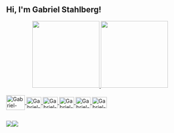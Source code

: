 ## Hi, I'm Gabriel Stahlberg!
<div align="center">
  <a href="https://github.com/GabrielStahlberg">
  <img height="180em" src="https://github-readme-stats.vercel.app/api?username=GabrielStahlberg&show_icons=true&theme=dracula&include_all_commits=true&count_private=true"/>
  <img height="180em" src="https://github-readme-stats.vercel.app/api/top-langs/?username=GabrielStahlberg&layout=compact&langs_count=7&theme=dracula"/>
</div>
  <div style="display: inline_block"><br> 
  <img align="center" alt="Gabriel-Java" height="40" width="50" src="https://cdn.jsdelivr.net/gh/devicons/devicon/icons/java/java-original.svg">       
  <img align="center" alt="Gabriel-Kotlin" height="30" width="40" src="https://cdn.jsdelivr.net/gh/devicons/devicon/icons/kotlin/kotlin-original.svg">
  <img align="center" alt="Gabriel-Spring" height="30" width="40" src="https://cdn.jsdelivr.net/gh/devicons/devicon/icons/spring/spring-original.svg">
  <img align="center" alt="Gabriel-Python" height="30" width="40" src="https://cdn.jsdelivr.net/gh/devicons/devicon/icons/python/python-original.svg"> 
  <img align="center" alt="Gabriel-Dart" height="30" width="40" src="https://cdn.jsdelivr.net/gh/devicons/devicon/icons/dart/dart-original.svg" />
  <img align="center" alt="Gabriel-Flutter" height="30" width="40" src="https://cdn.jsdelivr.net/gh/devicons/devicon/icons/flutter/flutter-original.svg">          
</div>
    
  ##
 
<div> 
  <a href = "mailto:gabrielstahlberg@gmail.com"><img src="https://img.shields.io/badge/-Gmail-%23333?style=for-the-badge&logo=gmail&logoColor=white" target="_blank </a>
  <a href="https://www.linkedin.com/in/gabriel-stahlberg-b28989147/" target="_blank"><img src="https://img.shields.io/badge/-LinkedIn-%230077B5?style=for-the-badge&logo=linkedin&logoColor=white" target="_blank"></a>
 
</div>
